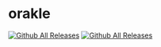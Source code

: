 # orakle

[![Github All Releases](https://img.shields.io/github/downloads/johannesschwenzer/orakle/total.svg)]()
[![Github All Releases](https://img.shields.io/github/downloads/Autarky-Power/orakle/total.svg)]()


